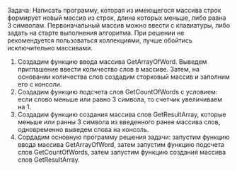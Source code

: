 Задача: Написать программу, которая из имеющегося массива строк формирует новый массив из строк, длина которых меньше, либо равна 3 символам. Первоначальный массив можно ввести с клавиатуры, либо задать на старте выполнения алгоритма. При решении не рекомендуется пользоваться коллекциями, лучше обойтись исключительно массивами.
1. Создадим функцию ввода массива GetArrayOfWord. Выведем приглашение ввести количество слов в массиве. Затем, на основании количества слов создадим сторковый массив и заполним его с консоли.
2. Создадим функцию подсчета слов GetCountOfWords с условием: если слово меньше или равно 3 символа, то счетчик увеличиваем на 1.
3. Создадим функцию создания массива слов GetResultArray, которые меньше или ранны 3 символа из введенного ранее массива слов, одновременно выведем слова на консоль.
4. Соpдадим основную программу решения задачи: запустим функцию ввода массива GetArrayOfWord, затем запустим функцию подсчета слов GetCountOfWords, затем запустим функцию создания массива слов GetResultArray.